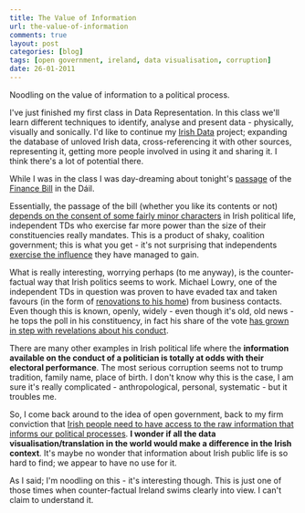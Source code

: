 ```yaml
---
title: The Value of Information
url: the-value-of-information
comments: true
layout: post
categories: [blog]
tags: [open government, ireland, data visualisation, corruption]
date: 26-01-2011
---
```

<p class="intro">Noodling on the value of information to a political process. </p>
I've just finished my first class in Data Representation. In this class we'll learn different techniques to identify, analyse and present data - physically, visually and sonically. I'd like to continue my <a href="http://irishdata.org" title="Irish Data ">Irish Data</a> project; expanding the database of unloved Irish data, cross-referencing it with other sources, representing it, getting more people involved in using it and sharing it. I think there's a lot of potential there.

While I was in the class I was day-dreaming about tonight's <a href="http://www.rte.ie/news/2011/0125/dail_tracker.html" title="passage">passage</a> of the <a href="http://www.oireachtas.ie/viewdoc.asp?DocID=17389&amp;&amp;CatID=59" title="Finance Bill">Finance Bill</a> in the D&aacute;il. 

Essentially, the passage of the bill (whether you like its contents or not) <a href="http://www.irishtimes.com/newspaper/breaking/2011/0125/breaking44.html" title="depends on the consent of some fairly minor characters">depends on the consent of some fairly minor characters</a> in Irish political life, independent TDs who exercise far more power than the size of their constituencies really mandates. This is a product of shaky, coalition government; this is what you get - it's not surprising that independents <a href="http://www.irishtimes.com/newspaper/frontpage/2011/0126/1224288327425.html" title="exercise the influence">exercise the influence</a> they have managed to gain. 

What is really interesting, worrying perhaps (to me anyway), is the counter-factual way that Irish politics seems to work. Michael Lowry, one of the independent TDs in question was proven to have evaded tax and taken favours (in the form of <a href="http://www.tribune.ie/article/2010/sep/19/dunne-lowry-and-haughey-a-scandal-that-beat-them-a/" title="renovations to his home">renovations to his home</a>) from business contacts. Even though this is known, openly, widely - even though it's old, old news - he tops the poll in his constituency, in fact his share of the vote <a href="http://electionsireland.org/candidate.cfm?ID=3737&amp;sort=cons&amp;office=yes" title="has grown in step with revelations about his conduct">has grown in step with revelations about his conduct</a>.

There are many other examples in Irish political life where the **information available on the conduct of a politician is totally at odds with their electoral performance**. The most serious corruption seems not to trump tradition, family name, place of birth. I don't know why this is the case, I am sure it's really complicated - anthropological, personal, systematic - but it troubles me.

So, I come back around to the idea of open government, back to my firm conviction that <a href="/blog/ireland-as-pdf" title="Irish people need to have access to the raw information that informs our political processes"> Irish people need to have access to the raw information that informs our political processes</a>. **I wonder if all the data visualisation/translation in the world would make a difference in the Irish context**. It's maybe no wonder that information about Irish public life is so hard to find; we appear to have no use for it.

As I said; I'm noodling on this - it's interesting though. This is just one of those times when counter-factual Ireland swims clearly into view. I can't claim to understand it.



